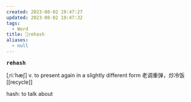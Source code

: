 ```yaml
---
created: 2023-08-02 19:47:27
updated: 2023-08-02 19:47:32
tags:
  - Word
title: 📖rehash
aliases:
  - null
---
```


<pre><strong>rehash</strong></pre>
[ˌri:ˈhæʃ]
v. to present again in a slightly different form ⽼调重弹，炒冷饭
[[recycle]]

hash: to talk about